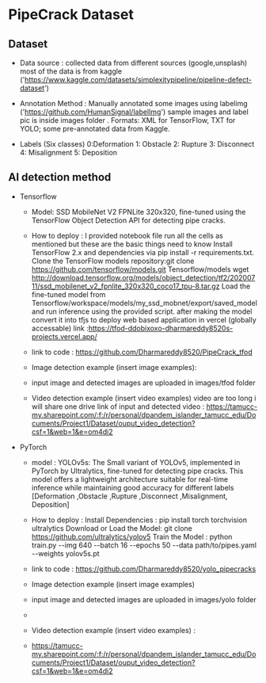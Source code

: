# PipeCrack Dataset

## Dataset

- Data source : collected data from different sources (google,unsplash) most of the data is from kaggle ('https://www.kaggle.com/datasets/simplexitypipeline/pipeline-defect-dataset')

- Annotation Method : Manually annotated some images using labelimg ('https://github.com/HumanSignal/labelImg') sample images and label pic is inside images folder .
  Formats: XML for TensorFlow, TXT for YOLO; some pre-annotated data from Kaggle.

- Labels (Six classes)
  0:Deformation
  1: Obstacle
  2: Rupture
  3: Disconnect
  4: Misalignment
  5: Deposition

## AI detection method

- Tensorflow

  - Model: SSD MobileNet V2 FPNLite 320x320, fine-tuned using the TensorFlow Object Detection API for detecting pipe cracks.

  - How to deploy :
    I provided notebook file run all the cells as mentioned but these are the basic things need to know
    Install TensorFlow 2.x and dependencies via pip install -r requirements.txt.
    Clone the TensorFlow models repository:git clone https://github.com/tensorflow/models.git Tensorflow/models
    wget http://download.tensorflow.org/models/object_detection/tf2/20200711/ssd_mobilenet_v2_fpnlite_320x320_coco17_tpu-8.tar.gz
    Load the fine-tuned model from Tensorflow/workspace/models/my_ssd_mobnet/export/saved_model and run inference using the provided script.
    after making the model convert it into tfjs to deploy web based application in vercel (globally accessable)
    link :https://tfod-ddobixoxo-dharmareddy8520s-projects.vercel.app/

  - link to code : https://github.com/Dharmareddy8520/PipeCrack_tfod

  - Image detection example (insert image examples):
  - input image and detected images are uploaded in images/tfod folder

  - Video detection example (insert video examples)
    video are too long i will share one drive link of input and detected video :
    https://tamucc-my.sharepoint.com/:f:/r/personal/dpandem_islander_tamucc_edu/Documents/Project1/Dataset/ouput_video_detection?csf=1&web=1&e=om4di2

- PyTorch

  - model : YOLOv5s: The Small variant of YOLOv5, implemented in PyTorch by Ultralytics, fine-tuned for detecting pipe cracks. This model offers a lightweight architecture suitable for real-time inference while maintaining good accuracy for different labels [Deformation ,Obstacle ,Rupture ,Disconnect ,Misalignment, Deposition]

  - How to deploy :
    Install Dependencies : pip install torch torchvision ultralytics
    Download or Load the Model: git clone https://github.com/ultralytics/yolov5
    Train the Model : python train.py --img 640 --batch 16 --epochs 50 --data path/to/pipes.yaml --weights yolov5s.pt
  - link to code : https://github.com/Dharmareddy8520/yolo_pipecracks

  - Image detection example (insert image examples)
  - input image and detected images are uploaded in images/yolo folder
  -
  - Video detection example (insert video examples) :
  - https://tamucc-my.sharepoint.com/:f:/r/personal/dpandem_islander_tamucc_edu/Documents/Project1/Dataset/ouput_video_detection?csf=1&web=1&e=om4di2
